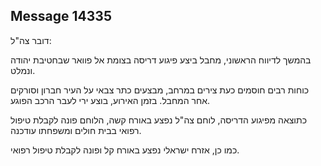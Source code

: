 ## Message 14335

דובר צה"ל:

בהמשך לדיווח הראשוני, מחבל ביצע פיגוע דריסה בצומת אל פוואר שבחטיבת יהודה ונמלט.

כוחות רבים חוסמים כעת צירים במרחב, מבצעים כתר צבאי על העיר חברון וסורקים אחר המחבל.
בזמן האירוע, בוצע ירי לעבר הרכב הפוגע. 

כתוצאה מפיגוע הדריסה, לוחם צה"ל נפצע באורח קשה, הלוחם פונה לקבלת טיפול רפואי בבית חולים ומשפחתו עודכנה.

כמו כן, אזרח ישראלי נפצע באורח קל ופונה לקבלת טיפול רפואי.

